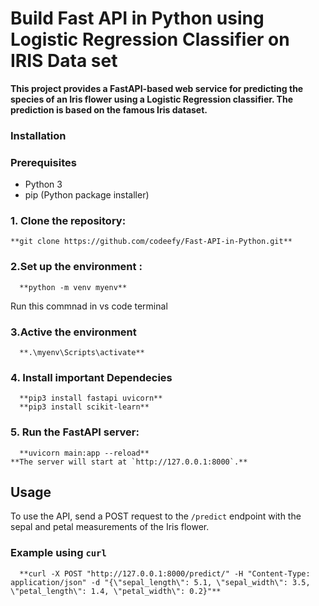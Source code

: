 # Build Fast API in Python using Logistic Regression Classifier on IRIS Data set

**This project provides a FastAPI-based web service for predicting the species of an Iris flower using a Logistic Regression classifier. The prediction is based on the famous Iris dataset.**

### Installation

### Prerequisites

- Python 3
- pip (Python package installer)

### 1. Clone the repository:
    **git clone https://github.com/codeefy/Fast-API-in-Python.git**

### 2.Set up the environment :
      **python -m venv myenv**
     
Run this commnad in vs code terminal 

### 3.Active the environment 
      **.\myenv\Scripts\activate**

### 4. Install important Dependecies
      **pip3 install fastapi uvicorn**
      **pip3 install scikit-learn**

### 5. Run the FastAPI server:
      **uvicorn main:app --reload**
    **The server will start at `http://127.0.0.1:8000`.**
## Usage

To use the API, send a POST request to the `/predict` endpoint with the sepal and petal measurements of the Iris flower.

### Example using `curl`

      **curl -X POST "http://127.0.0.1:8000/predict/" -H "Content-Type: application/json" -d "{\"sepal_length\": 5.1, \"sepal_width\": 3.5, \"petal_length\": 1.4, \"petal_width\": 0.2}"**
